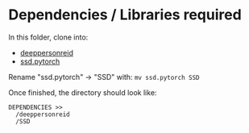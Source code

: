# Dependencies / Libraries required

In this folder, clone into:
- [deeppersonreid](https://github.com/KaiyangZhou/deep-person-reid)
- [ssd.pytorch](https://github.com/amdegroot/ssd.pytorch)

Rename "ssd.pytorch" -> "SSD" with:
```mv ssd.pytorch SSD```

Once finished, the directory should look like: 
```
DEPENDENCIES >>
  /deeppersonreid
  /SSD
```
